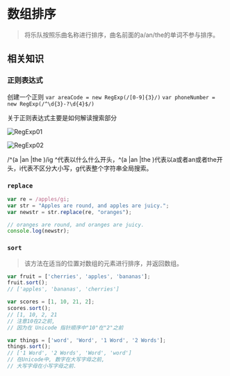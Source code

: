 # 数组排序

> 将乐队按照乐曲名称进行排序，曲名前面的a/an/the的单词不参与排序。

## 相关知识

### 正则表达式

创建一个正则
`var areaCode = new RegExp(/[0-9]{3}/)`
`var phoneNumber = new RegExp(/^\d{3}-?\d{4}$/)`

关于正则表达式主要是如何解读搜索部分

![RegExp01](http://ovbz10vsg.bkt.clouddn.com/regexp-min.png)

![RegExp02](http://ovbz10vsg.bkt.clouddn.com/regexp02-min.png)

/^(a |an |the )/ig ^代表以什么什么开头，^(a |an |the )代表以a或者an或者the开头，i代表不区分大小写，g代表整个字符串全局搜索。

### `replace`

```js
var re = /apples/gi;
var str = "Apples are round, and apples are juicy.";
var newstr = str.replace(re, "oranges");

// oranges are round, and oranges are juicy.
console.log(newstr);
```

### `sort`

> 该方法在适当的位置对数组的元素进行排序，并返回数组。

```js
var fruit = ['cherries', 'apples', 'bananas'];
fruit.sort();
// ['apples', 'bananas', 'cherries']

var scores = [1, 10, 21, 2];
scores.sort();
// [1, 10, 2, 21
// 注意10在2之前,
// 因为在 Unicode 指针顺序中"10"在"2"之前

var things = ['word', 'Word', '1 Word', '2 Words'];
things.sort();
// ['1 Word', '2 Words', 'Word', 'word']
// 在Unicode中, 数字在大写字母之前,
// 大写字母在小写字母之前.
```